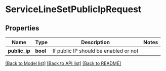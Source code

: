 # ServiceLineSetPublicIpRequest

## Properties

Name | Type | Description | Notes
------------ | ------------- | ------------- | -------------
**public_ip** | **bool** | If public IP should be enabled or not | 

[[Back to Model list]](../README.md#documentation-for-models) [[Back to API list]](../README.md#documentation-for-api-endpoints) [[Back to README]](../README.md)


